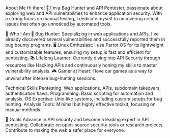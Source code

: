 About Me
Hi there! 👋 I'm a Bug Hunter and API Pentester, passionate about exploring web and API vulnerabilities to enhance application security. With a strong focus on manual testing, I dedicate myself to uncovering critical issues that often go unnoticed by automated tools.

🌟 Who I Am
🐛 Bug Hunter: Specializing in web applications and APIs, I've already discovered several vulnerabilities and successfully reported them in bug bounty programs.
🖥️ Linux Enthusiast: I use Parrot OS for its lightweight and customizable features, ensuring my setup is fast and efficient for pentesting.
📚 Lifelong Learner: Currently diving into API Security through resources like Hacking APIs and continuously honing my skills to master vulnerability analysis.
🎮 Gamer at Heart: I love car games as a way to unwind after intense bug-hunting sessions.

Technical Skills
Pentesting: Web applications, APIs, subdomain takeovers, authentication flaws.
Programming: Basic scripting for automation and analysis.
OS Expertise: Unix-like systems, including custom setups for bug hunting.
Analysis Tools: Minimal but highly effective toolkit, focusing on manual methods.

🚀 Goals
Advance in API security and become a leading expert in API pentesting.
Collaborate on open-source security tools or research projects.
Contribute to making the web a safer place for everyone.
